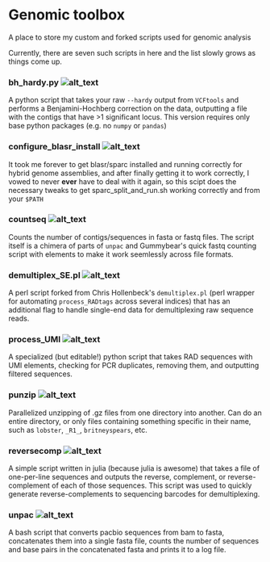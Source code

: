 # Genomic toolbox

A place to store my custom and forked scripts used for genomic analysis

Currently, there are seven such scripts in here and the list slowly grows as things come up.

### bh_hardy.py ![alt_text](https://img.shields.io/badge/language-python3-green.svg)
A python script that takes your raw `--hardy` output from `VCFtools` and performs a Benjamini-Hochberg correction on the data, outputting a file with the contigs that have >1 significant locus. This version requires only base python packages (e.g. no `numpy` or `pandas`)

### configure_blasr_install ![alt_text](https://img.shields.io/badge/language-bash-lightgrey.svg)
It took me forever to get blasr/sparc installed and running correctly for hybrid genome assemblies, and after finally getting it to work correctly, I vowed to never **ever** have to deal with it again, so this scipt does the necessary tweaks to get sparc_split_and_run.sh working correctly and from your `$PATH`

### countseq ![alt_text](https://img.shields.io/badge/language-bash-lightgrey.svg)
Counts the number of contigs/sequences in fasta or fastq files. The script itself is a chimera of parts of `unpac` and Gummybear's quick fastq counting script with elements to make it work seemlessly across file formats.

### demultiplex_SE.pl ![alt_text](https://img.shields.io/badge/language-perl-yellow.svg)
A perl script forked from Chris Hollenbeck's `demultiplex.pl` (perl wrapper for automating `process_RADtags` across several indices) that has an additional flag to handle single-end data for demultiplexing raw sequence reads. 

### process_UMI ![alt_text](https://img.shields.io/badge/language-python3-green.svg)
A specialized (but editable!) python script that takes RAD sequences with UMI elements, checking for PCR duplicates, removing them, and outputting filtered sequences. 

### punzip ![alt_text](https://img.shields.io/badge/language-bash-lightgrey.svg)
Parallelized unzipping of .gz files from one directory into another. Can do an entire directory, or only files containing something specific in their name, such as `lobster`, `_R1_`, `britneyspears`, etc.

### reversecomp ![alt_text](https://img.shields.io/badge/language-julia-blue.svg)
A simple script written in julia (because julia is awesome) that takes  a file of one-per-line sequences and outputs the reverse, complement, or reverse-complement of each of those sequences. This script was used to quickly generate reverse-complements to sequencing barcodes for demultiplexing.

### unpac ![alt_text](https://img.shields.io/badge/language-bash-lightgrey.svg)
A bash script that converts pacbio sequences from bam to fasta, concatenates them into a single fasta file, counts the number of sequences and base pairs in the concatenated fasta and prints it to a log file.
